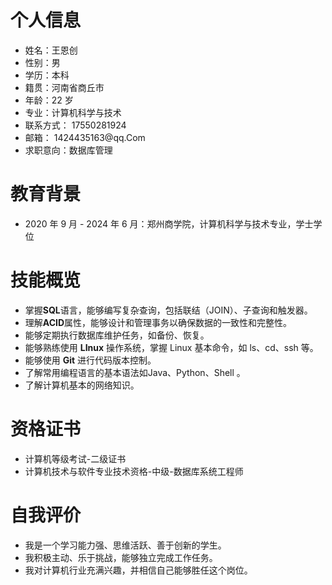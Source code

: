 # 个人信息
- 姓名：王恩创
- 性别：男
- 学历：本科
- 籍贯：河南省商丘市
- 年龄：22 岁
- 专业：计算机科学与技术
- 联系方式： 17550281924
- 邮箱： 1424435163@qq\.Com
- 求职意向：数据库管理
# 教育背景
- 2020 年 9 月 - 2024 年 6 月：郑州商学院，计算机科学与技术专业，学士学位
# 技能概览
- 掌握**SQL**语言，能够编写复杂查询，包括联结（JOIN）、子查询和触发器。
- 理解**ACID**属性，能够设计和管理事务以确保数据的一致性和完整性。
- 能够定期执行数据库维护任务，如备份、恢复。
- 能够熟练使用 **LInux** 操作系统，掌握 Linux 基本命令，如 ls、cd、ssh 等。
- 能够使用 **Git** 进行代码版本控制。
- 了解常用编程语言的基本语法如Java、Python、Shell 。
- 了解计算机基本的网络知识。
# 资格证书
- 计算机等级考试-二级证书
- 计算机技术与软件专业技术资格-中级-数据库系统工程师
# 自我评价
- 我是一个学习能力强、思维活跃、善于创新的学生。
- 我积极主动、乐于挑战，能够独立完成工作任务。
- 我对计算机行业充满兴趣，并相信自己能够胜任这个岗位。
